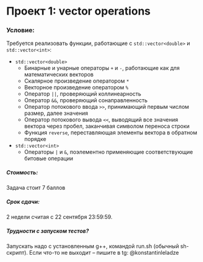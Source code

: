 # Проект 1: vector operations

### Условие:
Требуется реализовать функции, работающие с `std::vector<double>` и `std::vector<int>`:

- `std::vector<double>`
  - Бинарные и унарные операторы `+` и `-`, работающие как для математических векторов
  - Скалярное произведение оператором `*`
  - Векторное произведение оператором `%`
  - Оператор `||`, проверяющий коллинеарность
  - Оператор `&&`, проверяющий сонаправленность
  - Оператор потокового ввода `>>`, принимающий первым числом размер, далее значения
  - Оператор потокового вывода `<<`, выводящий все значения вектора через пробел, заканчивая символом переноса строки
  - Функция `reverse`, переставляющая элементы вектора в обратном порядке
- `std::vector<int>`
  - Операторы `|` и `&`, поэлементно применяющие соответствующие битовые операции


##### Стоимость:
Задача стоит 7 баллов

##### Срок сдачи:
2 недели считая с 22 сентября 23:59:59. 

##### Трудности с запуском тестов?
Запускать надо с установленным g++, командой run.sh (обычный sh-скрипт). Если что-то не выходит – пишите в tg: @konstantinleladze
